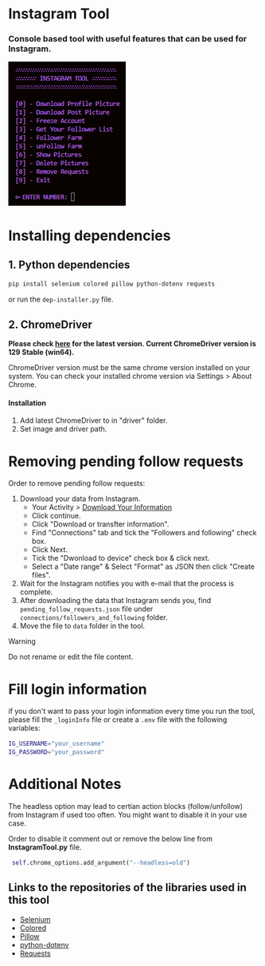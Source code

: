 # Instagram Tool

### Console based tool with useful features that can be used for Instagram.

![console look](./assets/preview.png)

# Installing dependencies

## 1. Python dependencies

```bash
pip install selenium colored pillow python-dotenv requests
```

or run the `dep-installer.py` file.

## 2. ChromeDriver

**Please check [here](https://googlechromelabs.github.io/chrome-for-testing/) for the latest version. Current ChromeDriver version is 129 Stable (win64).**

ChromeDriver version must be the same chrome version installed on your system. You can check your installed chrome version via Settings > About Chrome.

#### Installation

1. Add latest ChromeDriver to in "driver" folder.
2. Set image and driver path.

# Removing pending follow requests

Order to remove pending follow requests:

1. Download your data from Instagram.
   - Your Activity > [Download Your Information](https://www.instagram.com/download/request)
   - Click continue.
   - Click "Download or transfter information".
   - Find "Connections" tab and tick the "Followers and following" check box.
   - Click Next.
   - Tick the "Dwonload to device" check box & click next.
   - Select a "Date range" & Select "Format" as JSON then click "Create files".
2. Wait for the Instagram notifies you with e-mail that the process is complete.
3. After downloading the data that Instagram sends you, find `pending_follow_requests.json` file under `connections/followers_and_following` folder.
4. Move the file to `data` folder in the tool.

> [!WARNING]
> Do not rename or edit the file content.

# Fill login information

if you don't want to pass your login information every time you run the tool, please fill the `_loginInfo` file or create a `.env` file with the following variables:

```bash
IG_USERNAME="your_username"
IG_PASSWORD="your_password"
```

# Additional Notes

The headless option may lead to certian action blocks (follow/unfollow) from Instagram if used too often. You might want to disable it in your use case.

Order to disable it comment out or remove the below line from **InstagramTool.py** file.

```py
 self.chrome_options.add_argument("--headless=old")
```

## Links to the repositories of the libraries used in this tool

- [Selenium](https://github.com/SeleniumHQ/Selenium)
- [Colored](https://gitlab.com/dslackw/colored)
- [Pillow](https://github.com/python-pillow/Pillow)
- [python-dotenv](https://github.com/theskumar/python-dotenv)
- [Requests](https://github.com/psf/requests)
